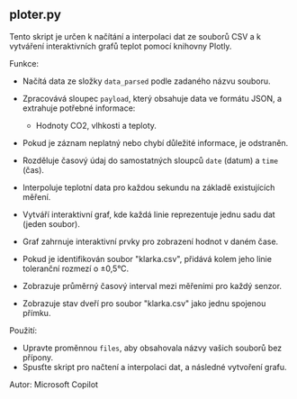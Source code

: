 ## ploter.py

Tento skript je určen k načítání a interpolaci dat ze souborů CSV a k vytváření interaktivních grafů teplot pomocí knihovny Plotly.

Funkce:

- Načítá data ze složky `data_parsed` podle zadaného názvu souboru.
- Zpracovává sloupec `payload`, který obsahuje data ve formátu JSON, a extrahuje potřebné informace:

  - Hodnoty CO2, vlhkosti a teploty.
- Pokud je záznam neplatný nebo chybí důležité informace, je odstraněn.
- Rozděluje časový údaj do samostatných sloupců `date` (datum) a `time` (čas).
- Interpoluje teplotní data pro každou sekundu na základě existujících měření.
- Vytváří interaktivní graf, kde každá linie reprezentuje jednu sadu dat (jeden soubor).
- Graf zahrnuje interaktivní prvky pro zobrazení hodnot v daném čase.
- Pokud je identifikován soubor "klarka.csv", přidává kolem jeho linie toleranční rozmezí o ±0,5°C.
- Zobrazuje průměrný časový interval mezi měřeními pro každý senzor.
- Zobrazuje stav dveří pro soubor "klarka.csv" jako jednu spojenou přímku.

Použití:

- Upravte proměnnou `files`, aby obsahovala názvy vašich souborů bez přípony.
- Spusťte skript pro načtení a interpolaci dat, a následné vytvoření grafu.

Autor: Microsoft Copilot
